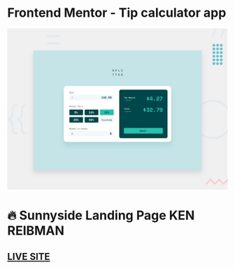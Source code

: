 # Frontend Mentor - Tip calculator app

![Tip Calculator](./design/desktop-preview.jpg)

# 🔥 Sunnyside Landing Page KEN REIBMAN

## [LIVE SITE](https://www.frontendmentor.io/solutions/tip-calculator-using-css-grid-flexbox-vanilla-js-S-A_kr-iF)
